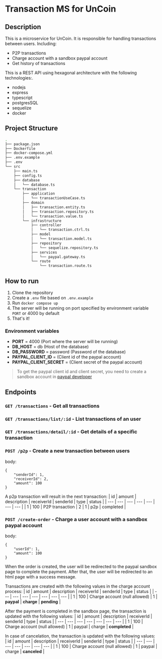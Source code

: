 # Transaction MS for UnCoin

## Description

This is a microservice for UnCoin. It is responsible for handling transactions between users.
Including:

- P2P transactions
- Charge account with a sandbox paypal account
- Get history of transactions

This is a REST API using hexagonal architecture with the following technologies:.

- nodejs
- express
- typescript
- postgresSQL
- sequelize
- docker

## Project Structure

```bash
.
├── package.json
├── Dockerfile
├── docker-compose.yml
├── .env.example
├── .env
└── src
    ├── main.ts
    ├── config.ts
    ├── database
    │   └── database.ts
    └── transaction
        ├── application
        │   └── transactionUseCase.ts
        ├── domain
        │   ├── transaction.entity.ts
        │   ├── transaction.repository.ts
        │   └── transaction.value.ts
        └── infrastructure
            ├── controller
            │   └── transaction.ctrl.ts
            ├── model
            │   └── transaction.model.ts
            ├── repository
            │   └── sequelize.repository.ts
            ├── services
            │   └── paypal.gateway.ts
            └── route
                └── transaction.route.ts
```

## How to run

1. Clone the repository
2. Create a `.env` file based on `.env.example`
3. Run `docker compose up`
4. The server will be running on port specified by environment variable `PORT` or 4000 by default
5. That's it!

### Environment variables

- **PORT** = 4000 (Port where the server will be running)
- **DB_HOST** = db (Host of the database)
- **DB_PASSWORD** = password (Password of the database)
- **PAYPAL_CLIENT_ID** = (Client id of the paypal account)
- **PAYPAL_CLIENT_SECRET** = (Client secret of the paypal account)

> To get the paypal client id and client secret, you need to create a sandbox account in [paypal developer](https://developer.paypal.com/developer/accounts/)

## Endpoints

### `GET /transactions` - Get all transactions

### `GET /transactions/list/:id` - List transactions of an user

### `GET /transactions/detail/:id` - Get details of a specific transaction

### `POST /p2p` - Create a new transaction between users

body:

```
{
    "senderId": 1,
    "receiverId": 2,
    "amount": 100
}
```

A p2p transaction will result in the next transaction:
| id | amount | description | receiverId | senderId | type | status |
| --- | --- | --- | --- | --- | --- | --- |
| 1 | 100 | P2P transaction | 2 | 1 | p2p | completed |

### `POST /create-order` - Charge a user account with a sandbox paypal account

body:

```
{
    "userId": 1,
    "amount": 100
}
```

When the order is created, the user will be redirected to the paypal sandbox page to complete the payment. After that, the user will be redirected to an html page with a success message.

Transactions are created with the following values in the charge account process:
| id | amount | description | receiverId | senderId | type | status |
| --- | --- | --- | --- | --- | --- | --- |
| 1 | 100 | Charge account (null allowed) | 1 | **paypal** | **charge** | **pending** |

After the payment is completed in the sandbox page, the transaction is updated with the following values:
| id | amount | description | receiverId | senderId | type | status |
| --- | --- | --- | --- | --- | --- | --- |
| 1 | 100 | Charge account (null allowed) | 1 | paypal | charge | **completed** |

In case of cancelation, the transaction is updated with the following values:
| id | amount | description | receiverId | senderId | type | status |
| --- | --- | --- | --- | --- | --- | --- |
| 1 | 100 | Charge account (null allowed) | 1 | paypal | charge | **canceled** |
